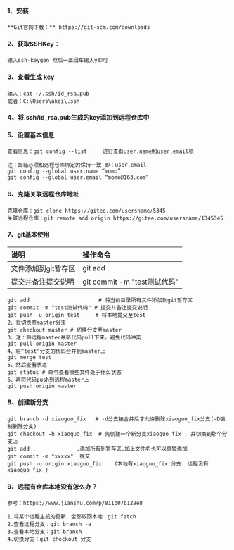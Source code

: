 #### 1、安装
``` 
**Git官网下载：** https://git-scm.com/downloads
```

#### 2、获取SSHKey：
``` 
输入ssh-keygen 然后一直回车输入y即可
```
#### 3、查看生成 key
```
输入：cat ~/.ssh/id_rsa.pub
或者：C:\Users\akei\.ssh
```
#### 4、将.ssh/id_rsa.pub生成的key添加到远程仓库中
#### 5、设置基本信息
```
查看信息：git config --list     进行查看user.name和user.email项

注：邮箱必须和远程仓库绑定的保持一致 即：user.email
git config --global user.name “momo”
git config --global user.email “momo@163.com”
```
#### 6、克隆关联远程仓库地址
```
克隆仓库：git clone https://gitee.com/usersname/5345
关联远程仓库：git remote add origin https://gitee.com/usersname/1345345
```
#### 7、git基本使用
| 说明       | 操作命令   | 
| :--------  | :-----  | 
| 文件添加到git暂存区 | git add .
| 提交并备注提交说明 | git commit -m "test测试代码" 


```
git add .                    # 将当前目录所有文件添加到git暂存区
git commit -m "test测试代码" # 提交并备注提交说明
git push -u origin test     # 将本地提交至test
2、在切换至master分支
git checkout master # 切换分支至master
3、注：将远程master最新代码pull下来，避免代码冲突
git pull origin master
4、将“test”分支的代码合并到master上
git merge test
5、然后查看状态
git status # 命令查看哪些文件处于什么状态
6、再将代码push到远程master上
git push origin master
```

#### 8、创建新分支 
```
git branch -d xiaoguo_fix   # -d分支被合并后才允许删除xiaoguo_fix分支(-D强制删除分支) 
git checkout -b xiaoguo_fix  # 先创建一个新分支xiaoguo_fix , 并切换到那个分支上 
git add .             .添加所有到暂存区,加上文件名也可以单独添加
git commit -m "xxxxx"  提交 
git push -u origin xiaoguo_fix    (本地有xiaoguo_fix 分支  远程没有xiaoguo_fix ) 
```


#### 9、远程有仓库本地没有怎么办？
```
参考：https://www.jianshu.com/p/811b07b129e8

1.将某个远程主机的更新，全部取回本地：git fetch 
2.查看远程分支：git branch -a 
3.查看本地分支：git branch 
4.切换分支：git checkout 分支 
```